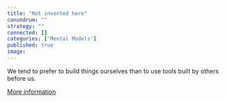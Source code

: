 ```yaml
---
title: "Not invented here"
conundrum: ""
strategy: ""
connected: []
categories: ['Mental Models']
published: true
image: 
---
```


We tend to prefer to build things ourselves than to use tools built by others before us.

[More information](https://en.wikipedia.org/wiki/Not_invented_here)


